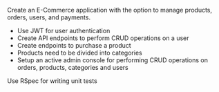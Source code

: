 Create an E-Commerce application with the option to manage products, orders, users, and payments.

- Use JWT for user authentication
- Create API endpoints to perform CRUD operations on a user
- Create endpoints to purchase a product
- Products need to be divided into categories
- Setup an active admin console for performing CRUD operations on orders, products, categories and users

Use RSpec for writing unit tests
